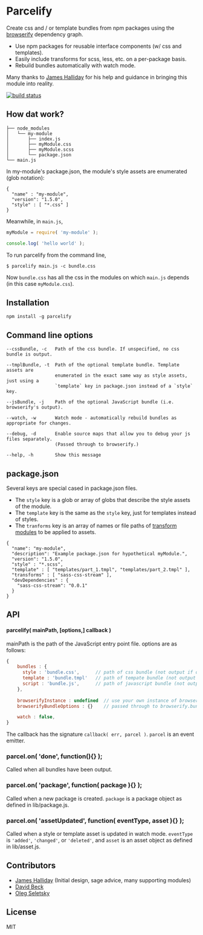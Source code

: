 # Parcelify

Create css and / or template bundles from npm packages using the [browserify](http://browserify.org/) dependency graph.

* Use npm packages for reusable interface components (w/ css and templates).
* Easily include transforms for scss, less, etc. on a per-package basis.
* Rebuild bundles automatically with watch mode.

Many thanks to [James Halliday](https://twitter.com/substack) for his help and guidance in bringing this module into reality.

[![build status](https://secure.travis-ci.org/rotundasoftware/parcelify.png)](http://travis-ci.org/rotundasoftware/parcelify)

## How dat work?

```
├── node_modules
│   └── my-module
│       ├── index.js
│       ├── myModule.css
│       ├── myModule.scss
│       └── package.json
└── main.js
```

In my-module's package.json, the module's style assets are enumerated (glob notation):

```
{
  "name" : "my-module",
  "version": "1.5.0",
  "style" : [ "*.css" ]
}
```

Meanwhile, in `main.js`,

```javascript
myModule = require( 'my-module' );

console.log( 'hello world' );
```

To run parcelify from the command line,

```
$ parcelify main.js -c bundle.css
```

Now `bundle.css` has all the css in the modules on which `main.js` depends (in this case `myModule.css`).

## Installation

```
npm install -g parcelify
```

## Command line options

```
--cssBundle, -c   Path of the css bundle. If unspecified, no css bundle is output.

--tmplBundle, -t  Path of the optional template bundle. Template assets are
                  enumerated in the exact same way as style assets, just using a 
                  `template` key in package.json instead of a `style` key.

--jsBundle, -j    Path of the optional JavaScript bundle (i.e. browserify's output).

--watch, -w       Watch mode - automatically rebuild bundles as appropriate for changes.

--debug, -d       Enable source maps that allow you to debug your js files separately.
                  (Passed through to browserify.)

--help, -h        Show this message
```

## package.json

Several keys are special cased in package.json files.

* The `style` key is a glob or array of globs that describe the style assets of the module.
* The `template` key is the same as the `style` key, just for templates instead of styles.
* The `tranforms` key is an array of names or file paths of [transform modules](https://github.com/substack/module-deps#transforms) to be applied to assets.

```
{
  "name": "my-module",
  "description": "Example package.json for hypothetical myModule.",
  "version": "1.5.0",
  "style" : "*.scss",
  "template" : [ "templates/part_1.tmpl", "templates/part_2.tmpl" ],
  "transforms" : [ "sass-css-stream" ],
  "devDependencies" : {
    "sass-css-stream": "0.0.1"
  }
}
```

## API

#### parcelify( mainPath, [options,] callback )

mainPath is the path of the JavaScript entry point file. options are as follows:

```javascript
{
    bundles : {
      style : 'bundle.css',      // path of css bundle (not output if omitted)
      template : 'bundle.tmpl'   // path of tempate bundle (not output if omitted)
      script : 'bundle.js',      // path of javascript bundle (not output if omitted)
    },
    
    browserifyInstance : undefined  // use your own instance of browserify / watchify
    browserifyBundleOptions : {}    // passed through to browserify.bundle()

    watch : false,
}
```

The callback has the signature `callback( err, parcel )`. `parcel` is an event emitter.

### parcel.on( 'done', function(){} );
Called when all bundles have been output.

### parcel.on( 'package', function( package ){} );
Called when a new package is created. `package` is a package object as defined in lib/package.js.

### parcel.on( 'assetUpdated', function( eventType, asset ){} );
Called when a style or template asset is updated in watch mode. `eventType` is `'added'`, `'changed'`, or `'deleted'`, and `asset` is an asset object as defined in lib/asset.js.

## Contributors

* [James Halliday](https://twitter.com/substack) (Initial design, sage advice, many supporting modules)
* [David Beck](https://twitter.com/davegbeck)
* [Oleg Seletsky](https://github.com/go-oleg)

## License

MIT
